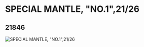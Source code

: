 # SPECIAL MANTLE, "NO.1",21/26
## 21846
![SPECIAL MANTLE, "NO.1",21/26](https://lc-www-live-s.legocdn.com/media/bricks/5/2/6119515.jpg)